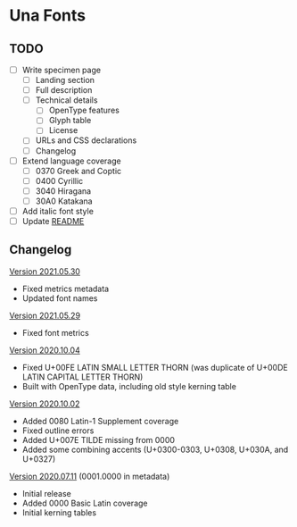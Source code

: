 # Una Fonts

## TODO

- [ ] Write specimen page
	- [ ] Landing section
	- [ ] Full description
	- [ ] Technical details
		- [ ] OpenType features
		- [ ] Glyph table
		- [ ] License
	- [ ] URLs and CSS declarations
	- [ ] Changelog
- [ ] Extend language coverage
	- [ ] 0370 Greek and Coptic
	- [ ] 0400 Cyrillic
	- [ ] 3040 Hiragana
	- [ ] 30A0 Katakana
- [ ] Add italic font style
- [ ] Update [README](README.md)

## Changelog

[Version 2021.05.30](/old/2021.05.30/)
- Fixed metrics metadata
- Updated font names

[Version 2021.05.29](/old/2021.05.29/)
- Fixed font metrics

[Version 2020.10.04](/old/2021.10.04/)
- Fixed U+00FE LATIN SMALL LETTER THORN (was duplicate of U+00DE LATIN CAPITAL LETTER THORN)
- Built with OpenType data, including old style kerning table

[Version 2020.10.02](/old/2021.10.02/)
- Added 0080 Latin-1 Supplement coverage
- Fixed outline errors
- Added U+007E TILDE missing from 0000
- Added some combining accents (U+0300-0303, U+0308, U+030A, and U+0327)

[Version 2020.07.11](/old/2020.07.11/) (0001.0000 in metadata)
- Initial release
- Added 0000 Basic Latin coverage
- Initial kerning tables
